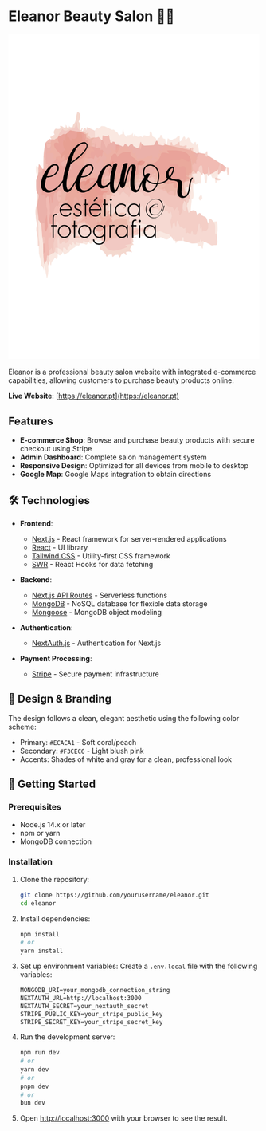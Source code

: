 # Eleanor Beauty Salon 💄✨

![Eleanor Beauty Salon](https://raw.githubusercontent.com/wesh-21/eleanor/main/public/logo.png)

Eleanor is a professional beauty salon website with integrated e-commerce capabilities, allowing customers to purchase beauty products online.

**Live Website**: [https://eleanor.pt](https://eleanor.pt)

## Features

- **E-commerce Shop**: Browse and purchase beauty products with secure checkout using Stripe
- **Admin Dashboard**: Complete salon management system
- **Responsive Design**: Optimized for all devices from mobile to desktop
- **Google Map**: Google Maps integration to obtain directions

## 🛠️ Technologies

- **Frontend**: 
  - [Next.js](https://nextjs.org/) - React framework for server-rendered applications
  - [React](https://reactjs.org/) - UI library
  - [Tailwind CSS](https://tailwindcss.com/) - Utility-first CSS framework
  - [SWR](https://swr.vercel.app/) - React Hooks for data fetching

- **Backend**:
  - [Next.js API Routes](https://nextjs.org/docs/api-routes/introduction) - Serverless functions
  - [MongoDB](https://www.mongodb.com/) - NoSQL database for flexible data storage
  - [Mongoose](https://mongoosejs.com/) - MongoDB object modeling

- **Authentication**:
  - [NextAuth.js](https://next-auth.js.org/) - Authentication for Next.js

- **Payment Processing**:
  - [Stripe](https://stripe.com/) - Secure payment infrastructure

## 🎨 Design & Branding

The design follows a clean, elegant aesthetic using the following color scheme:

- Primary: `#ECACA1` - Soft coral/peach
- Secondary: `#F3CEC6` - Light blush pink
- Accents: Shades of white and gray for a clean, professional look

## 🚀 Getting Started

### Prerequisites

- Node.js 14.x or later
- npm or yarn
- MongoDB connection

### Installation

1. Clone the repository:
   ```bash
   git clone https://github.com/yourusername/eleanor.git
   cd eleanor
   ```

2. Install dependencies:
   ```bash
   npm install
   # or
   yarn install
   ```

3. Set up environment variables:
   Create a `.env.local` file with the following variables:
   ```
   MONGODB_URI=your_mongodb_connection_string
   NEXTAUTH_URL=http://localhost:3000
   NEXTAUTH_SECRET=your_nextauth_secret
   STRIPE_PUBLIC_KEY=your_stripe_public_key
   STRIPE_SECRET_KEY=your_stripe_secret_key
   ```

4. Run the development server:
   ```bash
   npm run dev
   # or
   yarn dev
   # or
   pnpm dev
   # or
   bun dev
   ```

5. Open [http://localhost:3000](http://localhost:3000) with your browser to see the result.
